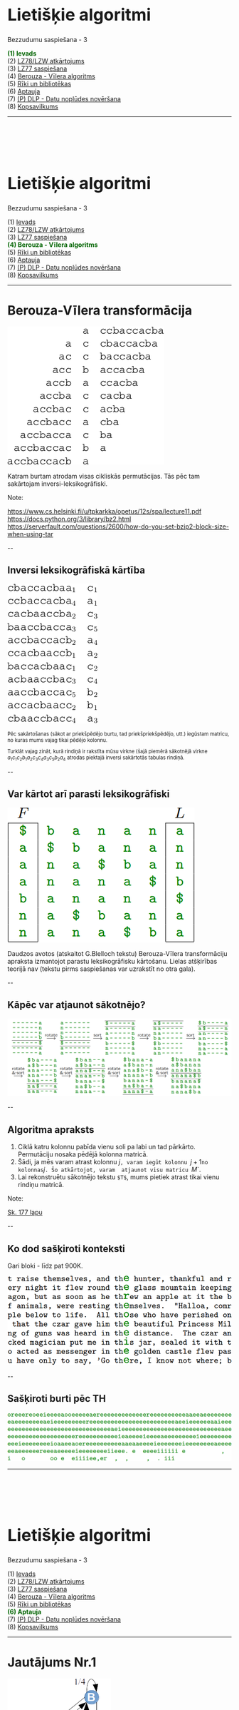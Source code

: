 # &nbsp;

<hgroup>

<h1 style="font-size:28pt">Lietišķie algoritmi</h1>

<blue>Bezzudumu saspiešana - 3</blue>

</hgroup><hgroup>

<span style="color:darkgreen">**(1) Ievads**</span>  
<span>(2) [LZ78/LZW atkārtojums](#section-1)</span>  
<span>(3) [LZ77 saspiešana](#section-2)</span>  
<span>(4) [Berouza - Vı̄lera algoritms](#section-3)</span>  
<span>(5) [Rīki un bibliotēkas](#section-4)</span>  
<span>(6) [Aptauja](#section-5)</span>  
<span>(7) [(P) DLP - Datu noplūdes novēršana](#section-6)</span>  
<span>(8) [Kopsavilkums](#section-7)</span>

</hgroup>




-----


# &nbsp;

<hgroup>

<h1 style="font-size:28pt">Lietišķie algoritmi</h1>

<blue>Bezzudumu saspiešana - 3</blue>

</hgroup><hgroup>

<span>(1) [Ievads](#section)</span>  
<span>(2) [LZ78/LZW atkārtojums](#section-1)</span>  
<span>(3) [LZ77 saspiešana](#section-2)</span>  
<span style="color:darkgreen">**(4) Berouza - Vı̄lera algoritms**</span>  
<span>(5) [Rīki un bibliotēkas](#section-4)</span>  
<span>(6) [Aptauja](#section-5)</span>  
<span>(7) [(P) DLP - Datu noplūdes novēršana](#section-6)</span>  
<span>(8) [Kopsavilkums](#section-7)</span>

</hgroup>


-----

# <lo-theory/> Berouza-Vīlera transformācija

<hgroup>

![Cyclic permutations](cyclic-permuations.png)<!-- .element: width="300px" -->

</hgroup>
<hgroup>

Katram burtam atrodam visas cikliskās permutācijas. 
Tās pēc tam sakārtojam inversi-leksikogrāfiski.

</hgroup>


Note:

https://www.cs.helsinki.fi/u/tpkarkka/opetus/12s/spa/lecture11.pdf
https://docs.python.org/3/library/bz2.html
https://serverfault.com/questions/2600/how-do-you-set-bzip2-block-size-when-using-tar





--

## <lo-theory/> Inversi leksikogrāfiskā kārtība

<hgroup>

![Inverse lexicographic order](inverse-lexicographic-sort.png)<!-- .element: width="300px" -->

</hgroup>
<hgroup style="font-size:80%">

Pēc sakārtošanas (sākot ar priekšpēdējo burtu, tad priekšpriekšpēdējo, utt.)
iegūstam matricu, no kuras mums vajag tikai pēdējo kolonnu.

Turklāt vajag zināt, kurā rindiņā ir rakstīta mūsu virkne (šajā piemērā
sākotnējā virkne $a_1c_1c_2b_1a_2c_3c_4a_3c_5b_2a_4$ atrodas piektajā
inversi sakārtotās tabulas rindiņā.

</hgroup>


--

## <lo-theory/> Var kārtot arī parasti leksikogrāfiski

<hgroup>

![Parasta kārtošana](alpha-sort.png)<!-- .element: width="400px" -->


</hgroup>
<hgroup>

Daudzos avotos (atskaitot G.Blelloch tekstu) 
Berouza-Vīlera transformāciju apraksta izmantojot 
parastu leksikogrāfisku kārtošanu.
Lielas atšķirības teorijā nav (tekstu pirms saspiešanas
var uzrakstīt no otra gala).

</hgroup>


--

## <lo-theory/> Kāpēc var atjaunot sākotnējo?

![Decode](burrows-decode.png)<!-- .element: width="800px" -->



--

## <lo-theory/> Algoritma apraksts

1. Ciklā katru kolonnu pabīda vienu soli pa labi un 
   tad pārkārto. Permutāciju nosaka pēdējā kolonna matricā. 
2. Šādi, ja mēs varam atrast kolonnu $j$`, varam iegūt
   kolonnu `$j+1$` no kolonnas `$j$`. Šo atkārtojot, varam 
   atjaunot visu matricu `$M$`.
3. Lai rekonstruētu sākotnējo tekstu `$T$`, mums pietiek atrast tikai vienu 
   rindiņu matricā.

Note: 

[Sk. 177 lapu](https://www.cs.helsinki.fi/u/tpkarkka/opetus/12s/spa/lecture11.pdf)

--

## <lo-theory/> Ko dod sašķiroti konteksti 

Gari bloki - līdz pat 900K. 

![Izejas teksts](text-after-th.png)<!-- .element: width="800px" -->


--

## <lo-theory/> Sašķiroti burti pēc TH


![Izejas teksts](sorted-contexts.png)<!-- .element: width="800px" -->






-----

# &nbsp;

<hgroup>

<h1 style="font-size:28pt">Lietišķie algoritmi</h1>

<blue>Bezzudumu saspiešana - 3</blue>

</hgroup><hgroup>

<span>(1) [Ievads](#section)</span>  
<span>(2) [LZ78/LZW atkārtojums](#section-1)</span>  
<span>(3) [LZ77 saspiešana](#section-2)</span>  
<span>(4) [Berouza - Vı̄lera algoritms](#section-3)</span>  
<span>(5) [Rīki un bibliotēkas](#section-4)</span>  
<span style="color:darkgreen">**(6) Aptauja**</span>  
<span>(7) [(P) DLP - Datu noplūdes novēršana](#section-6)</span>  
<span>(8) [Kopsavilkums](#section-7)</span>

</hgroup>


-----

# <lo-quiz/> Jautājums Nr.1 

<hgroup>

![Markova ķēde](markov-chain.png)<!-- .element: width="300px" -->

</hgroup>
<hgroup>

Dota Markova ķēde, kurā automāta sākumstāvoklis (un 
izvades pirmais burts) vienmēr ir $A$. 
Atrast tajā trešā burta varbūtību sadalījumu (ar kādām 
varbūtībām tur ir attiecīgi $A,B,C$). 

Ierakstīt trīs racionālus skaitļus, atdalot tos 
ar komatiem formātā <red>`a/b,c/d,e/f`</red> _____

</hgroup>


-----

# <lo-quiz/> Jautājums Nr.3

Ierakstīt Berouza-Vīlera transformāciju vārdam `ABBA$`. 
Aiz tās norādīt, kurā vietā šajā transformācijā ir strings `ABBA$`.   
*Piezīme.* Sakārtotajā matricā virkņu numerācija sākas no $1$.



--

## <lo-quiz/> Jautājums Nr.3: Atrisinājums

Iegūst cikliskas `ABBA$` permutācijas, sakārto leksikogrāfiski:

`$$\left( \begin{array}
\text{A} & B & B & A & \$ \\
\$ & A & B & B & A \\
A & \$ & A & B & B \\
B & A & \$ & A & B \\
B & B & A & \$ & A
\end{array} \right) \rightarrow
\left( \begin{array} 
\text{\$} & A & B & B & \color{#F00}{A} \\
A & \$ & A & B & \color{#F00}{B} \\
A & B & B & A & \color{#F00}{\$} \\
B & A & \$ & A & \color{#F00}{B} \\
B & B & A & \$ & \color{#F00}{A}
\end{array} \right).$$`

Transformācijas rezultāts ir labējā kolonna: <red>`AB$BA`</red>.   
Sākotnējā virkne ir 3.rindiņa.


-----

# <lo-quiz/> Jautājums Nr.4

Iepriekšējā jautājumā iegūtajai `ABBA$` Berouza-Vīlera transformācijas 
virknei uzrakstīt **Move-to-Front** kodu, ja
sākotnējā burtu secība alfabētā ir `$\mathtt{\$} < \mathtt{A} < \mathtt{B}$`.

*Piezīme.* **Move-to-Front** algoritmos alfabēta numerācija sākas no $0$.

Ar BV transformētā virkne: _____   

Virknes **Move-to-Front** kods: _____


--

## <lo-quiz/> Jautājums Nr.4: Atrisinājums

Katrā **Move-to-Front** kodēšanas solī pārliekam
tekošo simbolu uz alfabēta sākumu. 

<table>
<tr><th>Virkne</th><th>Kods</th><th>Alfabēts</th></tr>
<tr><td><red>A</red>B$BA</td><td>1</td><td>($,A,B)</td></tr>
<tr><td>A<red>B</red>$BA</td><td>2</td><td>(A,$,B)</td></tr>
<tr><td>AB<red>$</red>BA</td><td>2</td><td>(B,A,$)</td></tr>
<tr><td>AB$<red>B</red>A</td><td>1</td><td>($,B,A)</td></tr>
<tr><td>AB$B<red>A</red></td><td>2</td><td>(B,$,A)</td></tr>
</table>

Iegūtais kods ir `12212`.



-----

# &nbsp;

<hgroup>

<h1 style="font-size:28pt">Lietišķie algoritmi</h1>

<blue>Bezzudumu saspiešana - 3</blue>

</hgroup><hgroup>

<span>(1) [Ievads](#section)</span>  
<span>(2) [LZ78/LZW atkārtojums](#section-1)</span>  
<span>(3) [LZ77 saspiešana](#section-2)</span>  
<span>(4) [Berouza - Vı̄lera algoritms](#section-3)</span>  
<span>(5) [Rīki un bibliotēkas](#section-4)</span>  
<span>(6) [Aptauja](#section-5)</span>  
<span>(7) [(P) DLP - Datu noplūdes novēršana](#section-6)</span>  
<span style="color:darkgreen">**(8) Kopsavilkums**</span>

</hgroup>





